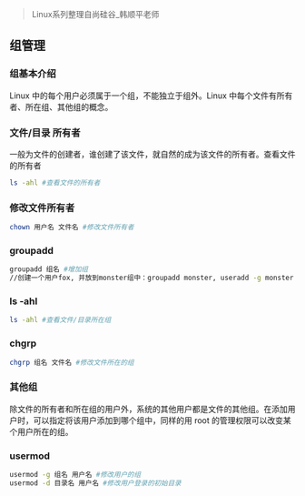 > Linux系列整理自尚硅谷_韩顺平老师

## 组管理

### 组基本介绍

Linux 中的每个用户必须属于一个组，不能独立于组外。Linux 中每个文件有所有者、所在组、其他组的概念。

### 文件/目录 所有者

一般为文件的创建者，谁创建了该文件，就自然的成为该文件的所有者。查看文件的所有者

```bash
ls -ahl #查看文件的所有者
```

### 修改文件所有者

```bash
chown 用户名 文件名 #修改文件所有者
```

### groupadd

```bash
groupadd 组名 #增加组
//创建一个用户fox, 并放到monster组中：groupadd monster, useradd -g monster fox
```

### ls -ahl

```bash
ls -ahl #查看文件/目录所在组
```

### chgrp

```bash
chgrp 组名 文件名 #修改文件所在的组
```

### 其他组

除文件的所有者和所在组的用户外，系统的其他用户都是文件的其他组。在添加用户时，可以指定将该用户添加到哪个组中，同样的用 root 的管理权限可以改变某个用户所在的组。

### usermod

```bash
usermod -g 组名 用户名 #修改用户的组
usermod -d 目录名 用户名 #修改用户登录的初始目录
```